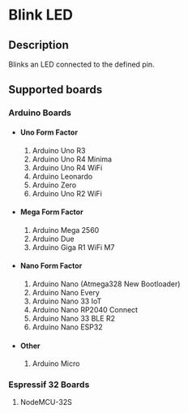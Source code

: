 # Blink LED

## Description

Blinks an LED connected to the defined pin.

## Supported boards

### Arduino Boards

- #### Uno Form Factor
  
  1. Arduino Uno R3
  2. Arduino Uno R4 Minima
  3. Arduino Uno R4 WiFi
  4. Arduino Leonardo
  5. Arduino Zero
  6. Arduino Uno R2 WiFi

- #### Mega Form Factor
  
  1. Arduino Mega 2560
  2. Arduino Due
  3. Arduino Giga R1 WiFi M7

- #### Nano Form Factor
  
  1. Arduino Nano (Atmega328 New Bootloader)
  2. Arduino Nano Every
  3. Arduino Nano 33 IoT
  4. Arduino Nano RP2040 Connect
  5. Arduino Nano 33 BLE R2
  6. Arduino Nano ESP32

- #### Other
  
  1. Arduino Micro

### Espressif 32 Boards

1. NodeMCU-32S
